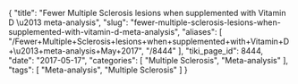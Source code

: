{
    "title": "Fewer Multiple Sclerosis lesions when supplemented with Vitamin D \u2013 meta-analysis",
    "slug": "fewer-multiple-sclerosis-lesions-when-supplemented-with-vitamin-d-meta-analysis",
    "aliases": [
        "/Fewer+Multiple+Sclerosis+lesions+when+supplemented+with+Vitamin+D+\u2013+meta-analysis+May+2017",
        "/8444"
    ],
    "tiki_page_id": 8444,
    "date": "2017-05-17",
    "categories": [
        "Multiple Sclerosis",
        "Meta-analysis"
    ],
    "tags": [
        "Meta-analysis",
        "Multiple Sclerosis"
    ]
}